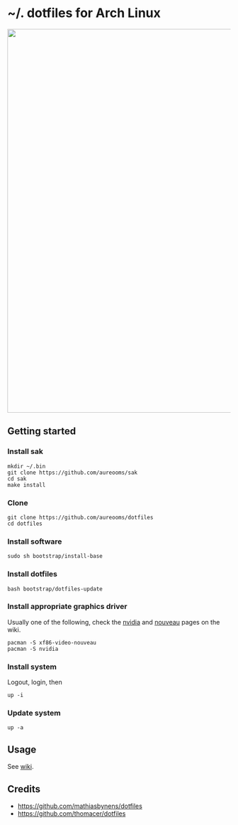 # ~/. dotfiles for Arch Linux

<img src="https://imgs.xkcd.com/comics/the_general_problem.png" width="864">

## Getting started

### Install sak

    mkdir ~/.bin
    git clone https://github.com/aureooms/sak
    cd sak
    make install

### Clone

    git clone https://github.com/aureooms/dotfiles
    cd dotfiles

### Install software

    sudo sh bootstrap/install-base

### Install dotfiles

    bash bootstrap/dotfiles-update

### Install appropriate graphics driver

Usually one of the following, check the
[nvidia](https://wiki.archlinux.org/index.php/NVIDIA)
and 
[nouveau](https://wiki.archlinux.org/index.php/nouveau)
pages on the wiki.

    pacman -S xf86-video-nouveau
    pacman -S nvidia


### Install system
Logout, login, then

    up -i

### Update system

    up -a


## Usage

See [wiki](https://github.com/aureooms/dotfiles/wiki).


## Credits

  - https://github.com/mathiasbynens/dotfiles
  - https://github.com/thomacer/dotfiles
